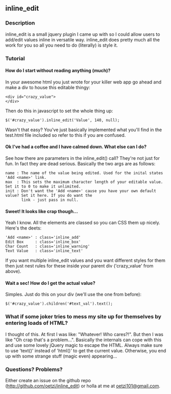 ## inline_edit

### Description

inline_edit is a small jquery plugin I came up with so I could allow users to add/edit values inline
in versatile way. inline_edit does pretty much all the work for you so
all you need to do (literally) is style it.

### Tutorial

#### How do I start without reading anything (much)?

In your awesome html you just wrote for your killer web app go ahead and make a div to house this 
editable thingy:

    <div id="crazy_value">
    </div>
    
Then do this in javascript to set the whole thing up:

    $('#crazy_value').inline_edit('Value', 140, null);
    
Wasn't that easy? You've just basically implemented what you'll find in the test.html file included so
refer to this if you are confused. 

#### Ok I've had a coffee and I have calmed down. What else can I do?

See how there are parameters in the inline_edit() call? They're not just for fun. In fact they are dead
serious. Basically the two args are as follows:

    name : The name of the value being edited. Used for the inital states 'Add <name>' link.
    max  : This sets the maximum character length of your editable value. Set it to 0 to make it unlimited.
    init : Don't want the 'Add <name>' cause you have your own default value? Set it here. If you do want the
           link - just pass in null.
    
#### Sweet! It looks like crap though...

Yeah I know. All the elements are classed so you can CSS them up nicely. Here's the deets:

    'Add <name>' : class='inline_add'
    Edit Box     : class='inline_box'
    Char Count   : class='inline_warning'
    Text Value   : class='inline_text'
    
If you want multiple inline_edit values and you want different styles for them then just nest rules
for these inside your parent div ('crazy_value' from above).
    
#### Wait a sec! How do I get the actual value?

Simples. Just do this on your div (we'll use the one from before):

    $('#crazy_value').children('#text_val').text();
    
### What if some joker tries to mess my site up for themselves by entering loads of HTML?

I thought of this. At first I was like: "Whatever! Who cares?!". But then I was like "Oh crap that's a problem...". Basically
the internals can cope with this and use some lovely jQuery magic to escape the HTML. Always make sure to use 'text()' instead of 'html()' to get the current value. Otherwise, you end up with some strange stuff (magic even) appearing...
    
### Questions? Problems?

Either create an issue on the github repo (http://github.com/oetzi/inline_edit) or holla at me at oetzi101@gmail.com.




